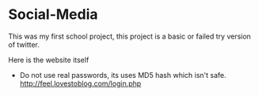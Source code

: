 # Social-Media
This was my first school project, this project is a basic or failed try version of twitter.

Here is the website itself
- Do not use real passwords, its uses MD5 hash which isn't safe.
http://feel.lovestoblog.com/login.php

